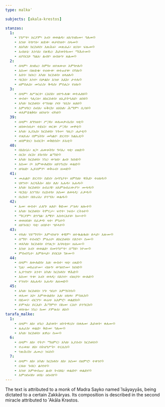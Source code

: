 ```yaml
---
type: malkəʾ

subjects: [akala-krestos]

stanzas:
  1:
    - ነገሥተ፡ አርያም፡ አብ፡ ወወልዱ፡ ዘአኀዝክሙ፡ ዓለመ፨
    - እንዘ፡ ትኵንኑ፡ ጽድቀ፡ ወታበዝተ፡ ሰላመ፨
    - ለአካለ፡ ክርስቶስ፡ እጽሕፍ፡ መጽሐፈ፡ ዜናሁ፡ ፍጹመ፨
    - አብሁኒ፡ እንሳእ፡ በጸዊረ፡ ሕይወትክሙ፡ ማሕተመ፨
    - ዘያበርህ፡ ግልአ፡ ልብየ፡ ዘብዙኀ፡ ጸልመ፨
  2:
    - ሰላም፡ ለዝክረ፡ ስምከ፡ ዘተጸውዐ፡ እምኵሉ፨
    - እስመ፡ በጽድቁ፡ ተዐውቀ፡ ወተጠየቀ፡ በግሉ፨
    - አቡነ፡ ክቡር፡ አካለ፡ ክርስቶስ፡ ዘላዕሉ፨
    - ባርከነ፡ አንተ፡ በቃልከ፡ እንዘ፡ እዴከ፡ ታተሉ፨
    - ዘምስሌከ፡ መንፈስ፡ ቅዱስ፡ ምስሌነ፡ የሀሉ፨
  3:
    - ሰላም፡ ለሥዕርተ፡ ርእስከ፡ ዘተኈለቁ፡ ወተሐለዩ፨
    - ውስተ፡ ኅሊናሁ፡ ለክርስቶስ፡ ዘኢይትኄለይ፡ ዕበዩ፨
    - አካለ፡ ክርስቶስ፡ ተሣሀል፡ ሶበ፡ ኀቤከ፡ ጸለዩ፨
    - እምሀገር፡ ሰብአ፡ ፍቅርከ፡ ዘእክለ፡ ሕማም፡ ሲሳዩ፨
    - ወእምደቂቅከ፡ ዘበዝኀ፡ ብካዩ፨
  39:
    - ሰላም፡ ለግንዘተ፡ ሥጋከ፡ ወለመቃብሪከ፡ ዛቲ፨
    - ዘበውስቴታ፡ ተደፍነ፡ ወርቀ፡ ሥጋከ፡ መዋቲ፨
    - አካለ፡ ኢየኡስ፡ ክርስቶስ፡ ንጉሠ፡ ኅሊና፡ ሐታቲ፨
    - ተጸይሐ፡ በምኔትከ፡ መካልየ፡ ድርሳን፡ ክልኤቲ፨
    - ዘበምድር፡ ክብርት፡ ወቅድስት፡ ይእቲ፨
  40:
    - በአክናፈ፡ ጸጋ፡ ሐውጾትከ፡ ጉባኤ፡ ዛቲ፡ ዐጸድ፨
    - ሰርከ፡ ሰርከ፡ ይኩንከ፡ ልማድ፨
    - አካለ፡ ክርስቶስ፡ ነገረ፡ ወኀዘነ፡ ልብ፡ ክቡድ፨
    - እስመ፡ ቦ፡ እምውሉድከ፡ ዘይነግረከ፡ ወልድ፨
    - ዘባዕድ፡ ኢይሰምዖ፡ ወቅሩብ፡ ዘመድ፨
  41:
    - መሐልየ፡ ድርሳን፡ ስድሰ፡ ሱባዔያተ፡ ዘምስለ፡ ዋሕድ፡ ተዐለዱ፨
    - ህየንተ፡ አርባሕኩ፡ ለከ፡ ለለ፡ አሐዱ፡ አሐዱ፨
    - አካለ፡ ክርስቶስ፡ ዕብራዊ፡ ዘእምዕብራውያን፡ ሙላዱ፨
    - ባርከኒ፡ እንሣእ፡ በረከተከ፡ እስመ፡ ለወላዲ፡ ፈቃዱ፨
    - በረከተ፡ በቡራኬ፡ ይንሣእ፡ ወልዱ፨
  42:
    - አመ፡ ውስተ፡ ፈለግ፡ ጸለየ፡ ቅድመ፡ ሥዕላ፡ ጸሎተ፨
    - አካለ፡ ክርስቶስ፡ ትምርሖ፡ ፍኖተ፡ ነፍሱ፡ ርትዕተ፨
    - ማርያም፡ ድንግል፡ አሜሃ፡ አስተርአየቶ፡ ክሡተ፨
    - ወወሀበቶ፡ በፈቃዳ፡ ዛተ፡ ምኔተ፨
    - ዘይገብር፡ ባቲ፡ ዐበይተ፡ ኀይላተ፨
  43:
    - ተክለ፡ ሃይማኖት፡ እምብዝኀ፡ ቀዊም፡ ዘተቈልቈለ፡ ፀሓይ፡ አጽሙ፨
    - ሰማየ፡ ተሰብሮ፡ ምዕራቦ፡ ለክርስቶስ፡ በእንተ፡ ስሙ፨
    - ወአካለ፡ ክርስቶስ፡ በኀጺን፡ አባላቲሁ፡ ዘሐሙ፨
    - እንዘ፡ አብ፡ ወወልድ፡ በመንግሥተ፡ ሰማይ፡ ነዮሙ፨
    - ምስብዒተ፡ እምፀሓይ፡ ይበርህ፡ ገጾሙ፨
  44:
    - ሰላም፡ ለውሉድከ፡ እለ፡ ውስተ፡ ዛቲ፡ ዐጸድ፨
    - ጊዜ፡ መከራሆሙ፡ ብዙኅ፡ ወኀዘኖሙ፡ ክቡድ፨
    - ኢተኀዝን፡ አንተ፡ አካለ፡ ክርስቶስ፡ ዋሕድ፨
    - እስመ፡ ጥቀ፡ አብ፡ ወላዲ፡ በእንተ፡ ብዙኃን፡ ውሉድ፨
    - የኀዝን፡ ለአሐዱ፡ አሐዱ፡ ለዘመድ፨
  45:
    - አካለ፡ ክርስቶስ፡ ነዓ፡ ኀቤየ፡ እምገነትከ፨
    - ወእመ፡ አኮ፡ እምውሉድከ፡ እለ፡ ሀለዉ፡ ምስሌከ፨
    - በደመና፡ ብርሃን፡ ወሬዛ፡ አእምሮ፡ ወልድከ፨
    - ይምጻእ፡ ይርአይ፡ ሕማምየ፡ በከመ፡ ርእየ፡ ይንግርከ፨
    - ወኵሎ፡ ነገረ፡ ከመ፡ ያምጽእ፡ ለከ፨
tarafa_malke:
  1:
    - ሰላም፡ ለከ፡ ሀገረ፡ ሕይወት፡ ዘትትዋረስ፡ በቀለመ፡ ሕይወት፡ ቀለሙ፨
    - ጸሐፈከ፡ ወልድ፡ ቅድመ፡ ዓለሙ፨
    - አካለ፡ ክርስቶስ፡ ጸዋሬ፡ ስሙ፨
  6:
    - ሰላም፡ ለከ፡ ኖትያ፡ ማዕምር፡ አካለ፡ ኢየሱስ፡ ክርስቶስ፨
    - ተራወጸ፡ ለከ፡ በትዕግሥት፡ ተርሴስ፨
    - ንጽሕናከ፡ ሐመረ፡ ነፍስ፨
  7:
    - ሰላም፡ ለከ፡ አካለ፡ ክርስቶስ፡ ለከ፡ እስመ፡ በዘምሮ፡ ተቀንየ፨
    - ርቱዕ፡ ገብር፡ ልሳንየ፨
    - እንዘ፡ እምውስጠ፡ ልብ፡ ትብለኒ፡ ወልድየ፡ ወልድየ፨
    - እምዐስብከ፡ ሀበኒ፡ ዐስብየ፨
---
```

The text is attributed to a monk of Mədra Sayko named ʾIsāyəyyās, being dictated to a certain Zakkāryas. Its composition is described in the second miracle attributed to ʾAkāla Krəstos.
